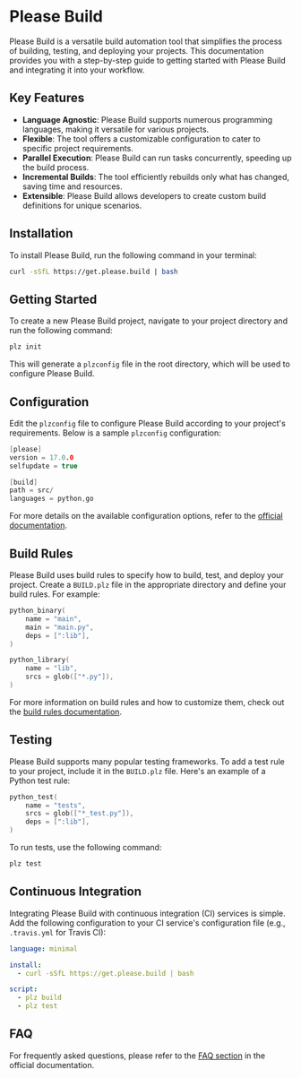 <link rel="stylesheet" href="https://andrewaltimit.github.io/Documentation/style.css">

# Please Build

Please Build is a versatile build automation tool that simplifies the process of building, testing, and deploying your projects. This documentation provides you with a step-by-step guide to getting started with Please Build and integrating it into your workflow.

## Key Features

- **Language Agnostic**: Please Build supports numerous programming languages, making it versatile for various projects.
- **Flexible**: The tool offers a customizable configuration to cater to specific project requirements.
- **Parallel Execution**: Please Build can run tasks concurrently, speeding up the build process.
- **Incremental Builds**: The tool efficiently rebuilds only what has changed, saving time and resources.
- **Extensible**: Please Build allows developers to create custom build definitions for unique scenarios.

## Installation

To install Please Build, run the following command in your terminal:

```bash
curl -sSfL https://get.please.build | bash
```

## Getting Started

To create a new Please Build project, navigate to your project directory and run the following command:

```bash
plz init
```

This will generate a `plzconfig` file in the root directory, which will be used to configure Please Build.

## Configuration

Edit the `plzconfig` file to configure Please Build according to your project's requirements. Below is a sample `plzconfig` configuration:

```c
[please]
version = 17.0.0
selfupdate = true

[build]
path = src/
languages = python,go
```

For more details on the available configuration options, refer to the [official documentation](https://please.build/configuration.html).

## Build Rules

Please Build uses build rules to specify how to build, test, and deploy your project. Create a `BUILD.plz` file in the appropriate directory and define your build rules. For example:

```c
python_binary(
    name = "main",
    main = "main.py",
    deps = [":lib"],
)

python_library(
    name = "lib",
    srcs = glob(["*.py"]),
)
```

For more information on build rules and how to customize them, check out the [build rules documentation](https://please.build/rules.html).

## Testing

Please Build supports many popular testing frameworks. To add a test rule to your project, include it in the `BUILD.plz` file. Here's an example of a Python test rule:

```c
python_test(
    name = "tests",
    srcs = glob(["*_test.py"]),
    deps = [":lib"],
)
```

To run tests, use the following command:

```bash
plz test
```

## Continuous Integration

Integrating Please Build with continuous integration (CI) services is simple. Add the following configuration to your CI service's configuration file (e.g., `.travis.yml` for Travis CI):

```yaml
language: minimal

install:
  - curl -sSfL https://get.please.build | bash

script:
  - plz build
  - plz test
```

## FAQ

For frequently asked questions, please refer to the [FAQ section](https://please.build/faq.html) in the official documentation.
